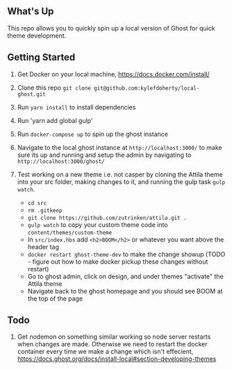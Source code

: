 ## What's Up
This repo allows you to quickly spin up a local version of Ghost for quick theme development.

## Getting Started
1. Get Docker on your local machine, https://docs.docker.com/install/
2. Clone this repo `git clone git@github.com:kylefdoherty/local-ghost.git`
3. Run `yarn install` to install dependencies
4. Run 'yarn add global gulp'
5. Run `docker-compose up` to spin up the ghost instance
6. Navigate to the local ghost instance at `http://localhost:3000/`
to make sure its up and running and setup the admin by navigating to `http://localhost:3000/ghost/`
7. Test working on a new theme i.e. not casper by cloning the Attila theme into
your src folder, making changes to it, and running the gulp task `gulp watch`.

    * `cd src`
    * `rm .gitkeep`
    * `git clone https://github.com/zutrinken/attila.git .`
    * `gulp watch` to copy your custom theme code into `content/themes/custom-theme`
    * In `src/index.hbs` add `<h2>BOOM</h2>` or whatever you want above the header tag
    * `docker restart ghost-theme-dev` to make the change showup (TODO - figure out how to make docker pickup these changes without restart)
    * Go to ghost admin, click on design, and under themes "activate" the Attila theme
    * Navigate back to the ghost homepage and you should see BOOM at the top of the page


## Todo
1. Get nodemon on something similar working so node server restarts when changes are made. Otherwise we need to restart the docker container every time we make a change which isn't effecient, https://docs.ghost.org/docs/install-local#section-developing-themes
